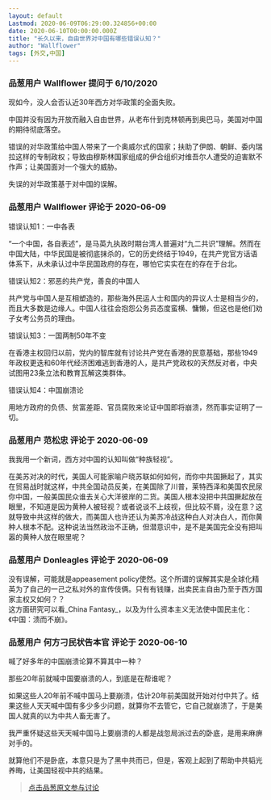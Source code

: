 ```yaml
---
layout: default
Lastmod: 2020-06-09T06:29:00.324856+00:00
date: 2020-06-10T00:00:00.000Z
title: "长久以来，自由世界对中国有哪些错误认知？"
author: "Wallflower"
tags: [外交,中国]
---
```



### 品葱用户 **Wallflower** 提问于 6/10/2020
    
现如今，没人会否认近30年西方对华政策的全面失败。  
  
中国并没有因为开放而融入自由世界，从老布什到克林顿再到奥巴马，美国对中国的期待彻底落空。  
  
错误的对华政策给中国人带来了一个奥威尔式的国家；扶助了伊朗、朝鲜、委内瑞拉这样的专制政权；导致由穆斯林国家组成的伊合组织对维吾尔人遭受的迫害默不作声；让美国面对一个强大的威胁。  
  
失误的对华政策基于对中国的误解。
    
                

### 品葱用户 **Wallflower** 评论于 2020-06-09
        
错误认知1：一中各表  
  
“一个中国，各自表述”，是马英九执政时期台湾人普遍对“九二共识”理解。然而在中国大陆，中华民国是被彻底抹杀的，它的历史终结于1949，在共产党官方话语体系下，从未承认过中华民国政府的存在，哪怕它实实在在的存在于台北。  
  
错误认知2：邪恶的共产党，善良的中国人  
  
共产党与中国人是互相塑造的，那些海外民运人士和国内的异议人士是相当少的，而且大多数是边缘人。中国人往往会抱怨公务员态度蛮横、慵懒，但这也是他们劝子女考公务员的理由。  
  
错误认知3：一国两制50年不变  
  
在香港主权回归以前，党内的智库就有讨论共产党在香港的民意基础，那些1949年政权更迭和60年代经济困难逃到香港的人，是共产党政权的天然反对者，中央试图用23条立法和教育瓦解这类群体。  
  
错误认知4：中国崩溃论  
  
用地方政府的负债、贫富差距、官员腐败来论证中国即将崩溃，然而事实证明了一切。
        
                

### 品葱用户 **范松忠** 评论于 2020-06-09
        
我我用一个新词，西方对中国的认知叫做“种族轻视”。  
  
在美苏对决的时代，美国人可能家喻户晓苏联如何如何，而你中共国撅起了，其实在贸易战时就这样，中共全国动员反美，在美国除了川普，莱特西泽和美国农民尿你中国，一般美国民众谁去关心大洋彼岸的二货。美国人根本没把中共国撅起放在眼里，不知道是因为黄种人被轻视？或者说谈不上歧视，但比较不屑，没在意？这就导致中共这样的做大，而美国人也许还认为美苏冷战这种白人对决白人，而你黄种人根本不配。这种说法当然政治不正确，但潜意识中，是不是美国完全没有把叫嚣的黄种人放在眼里呢？
        
                

### 品葱用户 **Donleagles** 评论于 2020-06-09
        
没有误解，可能就是appeasement policy使然。这个所谓的误解其实是全球化精英为了自己的一己之私对外的宣传伎俩。只有有钱赚，出卖民主自由乃至于西方国家主权又如何？？  
这方面研究可以看_China Fantasy_，以及为什么资本主义无法使中国民主化：《中国：溃而不崩》。
        
                

### 品葱用户 **何方刁民状告本官** 评论于 2020-06-10
        
喊了好多年的中国崩溃论算不算其中一种？  
  
那些20年前就喊中国要崩溃的人，到底是在帮谁呢？  
  
如果这些人20年前不喊中国马上要崩溃，估计20年前美国就开始对付中共了。结果这些人天天喊中国有多少多少问题，就算你不去管它，它自己就崩溃了，于是美国人就真的以为中共人畜无害了。  
  
我严重怀疑这些天天喊中国马上要崩溃的人都是战忽局派过去的卧底，是用来麻痹对手的。  
  
就算他们不是卧底，本意只是为了黑中共而已，但是，客观上起到了帮助中共韬光养晦，让美国轻视中共的结果。
        
                





> [点击品葱原文参与讨论](https://pincong.rocks/question/27006)

